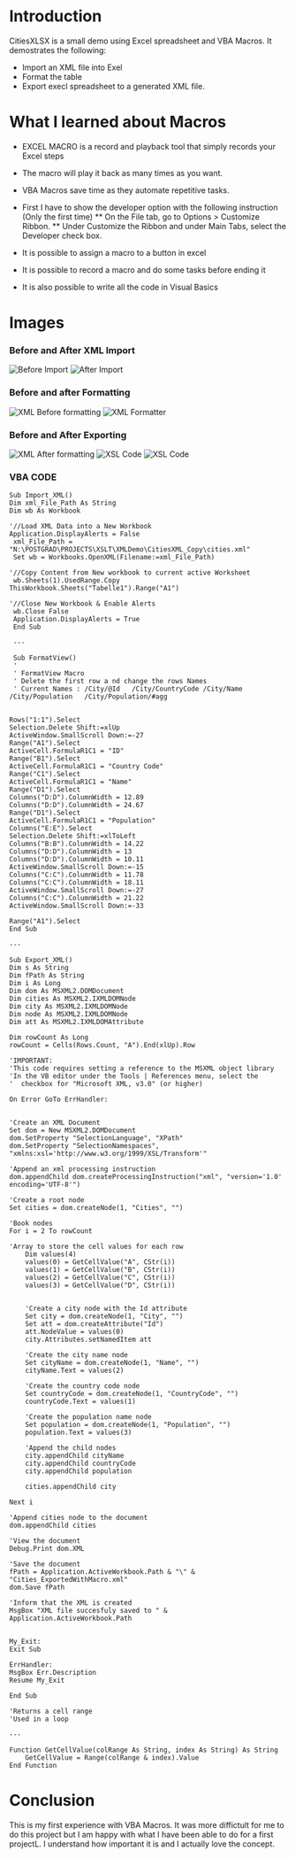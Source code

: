 # Introduction

CitiesXLSX is a small demo using Excel spreadsheet and VBA Macros. It demostrates the following:
* Import an XML file into Exel
* Format the table
* Export execl spreadsheet to a generated XML file.


 # What I learned about Macros

   * EXCEL MACRO is a record and playback tool that simply records your Excel steps 
   * The macro will play it back as many times as you want.
   * VBA Macros save time as they automate repetitive tasks.

   * First I have to show the developer option with the following instruction (Only the first time)
    ** On the File tab, go to Options > Customize Ribbon.
    ** Under Customize the Ribbon and under Main Tabs, select the Developer check box.

   
   * It is possible to assign a macro to a button in excel
   * It is possible to record a macro and do some tasks before ending it
   * It is also possible to write all the code in Visual Basics
   
 # Images
 
   ### Before and After XML Import
   ![Before Import](https://github.com/camillebalima/XMLDemo/blob/main/img/BeforeImport.PNG) ![After Import](https://github.com/camillebalima/XMLDemo/blob/main/img/AfterImport.PNG)
 
   ### Before and after Formatting
   ![XML Before formatting](https://github.com/camillebalima/XMLDemo/blob/main/img/BeforeFormatPNG.PNG) ![XML Formatter](https://github.com/camillebalima/XMLDemo/blob/main/img/AfterFormat.PNG)
   

   ### Before and After Exporting
   ![XML After formatting](https://github.com/camillebalima/XMLDemo/blob/main/img/BeforeExport.PNG) ![XSL Code](https://github.com/camillebalima/XMLDemo/blob/main/img/AfterExport_Message.PNG) ![XSL Code](https://github.com/camillebalima/XMLDemo/blob/main/img/AfterExport.PNG)
   
   ### VBA CODE
    
    Sub Import_XML()
    Dim xml_File_Path As String
    Dim wb As Workbook
    
    '//Load XML Data into a New Workbook
    Application.DisplayAlerts = False
     xml_File_Path = "N:\POSTGRAD\PROJECTS\XSLT\XMLDemo\CitiesXML_Copy\cities.xml"
     Set wb = Workbooks.OpenXML(Filename:=xml_File_Path)

    '//Copy Content from New workbook to current active Worksheet
     wb.Sheets(1).UsedRange.Copy ThisWorkbook.Sheets("Tabelle1").Range("A1")
     
    '//Close New Workbook & Enable Alerts
     wb.Close False
     Application.DisplayAlerts = True
     End Sub
    
     ---
     
     Sub FormatView()
     '
     ' FormatView Macro
     ' Delete the first row a nd change the rows Names
     ' Current Names : /City/@Id   /City/CountryCode /City/Name  /City/Population   /City/Population/#agg


    Rows("1:1").Select
    Selection.Delete Shift:=xlUp
    ActiveWindow.SmallScroll Down:=-27
    Range("A1").Select
    ActiveCell.FormulaR1C1 = "ID"
    Range("B1").Select
    ActiveCell.FormulaR1C1 = "Country Code"
    Range("C1").Select
    ActiveCell.FormulaR1C1 = "Name"
    Range("D1").Select
    Columns("D:D").ColumnWidth = 12.89
    Columns("D:D").ColumnWidth = 24.67
    Range("D1").Select
    ActiveCell.FormulaR1C1 = "Population"
    Columns("E:E").Select
    Selection.Delete Shift:=xlToLeft
    Columns("B:B").ColumnWidth = 14.22
    Columns("D:D").ColumnWidth = 13
    Columns("D:D").ColumnWidth = 10.11
    ActiveWindow.SmallScroll Down:=-15
    Columns("C:C").ColumnWidth = 11.78
    Columns("C:C").ColumnWidth = 18.11
    ActiveWindow.SmallScroll Down:=-27
    Columns("C:C").ColumnWidth = 21.22
    ActiveWindow.SmallScroll Down:=-33
    
    Range("A1").Select
    End Sub
    
    ---

    Sub Export_XML()
    Dim s As String
    Dim fPath As String
    Dim i As Long
    Dim dom As MSXML2.DOMDocument
    Dim cities As MSXML2.IXMLDOMNode
    Dim city As MSXML2.IXMLDOMNode
    Dim node As MSXML2.IXMLDOMNode
    Dim att As MSXML2.IXMLDOMAttribute

    Dim rowCount As Long
    rowCount = Cells(Rows.Count, "A").End(xlUp).Row

    'IMPORTANT:
    'This code requires setting a reference to the MSXML object library
    'In the VB editor under the Tools | References menu, select the
    '  checkbox for "Microsoft XML, v3.0" (or higher)
    
    On Error GoTo ErrHandler:
    
    
    'Create an XML Document
    Set dom = New MSXML2.DOMDocument
    dom.SetProperty "SelectionLanguage", "XPath"
    dom.SetProperty "SelectionNamespaces", "xmlns:xsl='http://www.w3.org/1999/XSL/Transform'"
    
    'Append an xml processing instruction
    dom.appendChild dom.createProcessingInstruction("xml", "version='1.0' encoding='UTF-8'")
    
    'Create a root node
    Set cities = dom.createNode(1, "Cities", "")
        
    'Book nodes
    For i = 2 To rowCount
    
    'Array to store the cell values for each row
        Dim values(4)
        values(0) = GetCellValue("A", CStr(i))
        values(1) = GetCellValue("B", CStr(i))
        values(2) = GetCellValue("C", CStr(i))
        values(3) = GetCellValue("D", CStr(i))
        
        
        'Create a city node with the Id attribute
        Set city = dom.createNode(1, "City", "")
        Set att = dom.createAttribute("Id")
        att.NodeValue = values(0)
        city.Attributes.setNamedItem att
        
        'Create the city name node
        Set cityName = dom.createNode(1, "Name", "")
        cityName.Text = values(2)
        
        'Create the country code node
        Set countryCode = dom.createNode(1, "CountryCode", "")
        countryCode.Text = values(1)
        
        'Create the population name node
        Set population = dom.createNode(1, "Population", "")
        population.Text = values(3)
        
        'Append the child nodes
        city.appendChild cityName
        city.appendChild countryCode
        city.appendChild population
        
        cities.appendChild city
        
    Next i
    
    'Append cities node to the document
    dom.appendChild cities
    
    'View the document
    Debug.Print dom.XML

    'Save the document
    fPath = Application.ActiveWorkbook.Path & "\" & "Cities_ExportedWithMacro.xml"
    dom.Save fPath
    
    'Inform that the XML is created
    MsgBox "XML file succesfuly saved to " & Application.ActiveWorkbook.Path

    
    My_Exit:
    Exit Sub
    
    ErrHandler:
    MsgBox Err.Description
    Resume My_Exit
    
    End Sub
    
    'Returns a cell range
    'Used in a loop
    
    ---
    
    Function GetCellValue(colRange As String, index As String) As String
        GetCellValue = Range(colRange & index).Value
    End Function

   
 # Conclusion
 This is my first experience with VBA Macros. It was more diffictult for me to do this project but I am happy with what I have been able to do for a first projectL. I understand how important it is and I actually love the concept.
